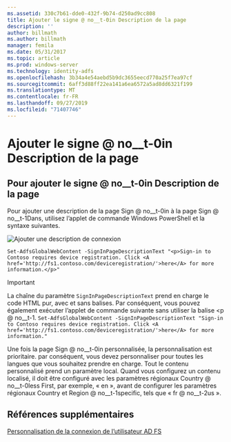 ```yaml
---
ms.assetid: 330c7b61-dde0-432f-9b74-d250ad9cc808
title: Ajouter le signe @ no__t-0in Description de la page
description: ''
author: billmath
ms.author: billmath
manager: femila
ms.date: 05/31/2017
ms.topic: article
ms.prod: windows-server
ms.technology: identity-adfs
ms.openlocfilehash: 3b34a4e54aebd5b9dc3655eecd770a25f7ea97cf
ms.sourcegitcommit: 6aff3d88ff22ea141a6ea6572a5ad8dd6321f199
ms.translationtype: MT
ms.contentlocale: fr-FR
ms.lasthandoff: 09/27/2019
ms.locfileid: "71407746"
---
```

# <a name="add-sign-in-page-description"></a>Ajouter le signe @ no__t-0in Description de la page


## <a name="to-add-sign-in-page-description"></a>Pour ajouter le signe @ no__t-0in Description de la page  
Pour ajouter une description de la page Sign @ no__t-0in à la page Sign @ no__t-1Dans, utilisez l’applet de commande Windows PowerShell et la syntaxe suivantes.  

![Ajouter une description de connexion](media/AD-FS-user-sign-in-customization/ADFS_Blue_Custom2.png)

    Set-AdfsGlobalWebContent -SignInPageDescriptionText "<p>Sign-in to Contoso requires device registration. Click <A href='http://fs1.contoso.com/deviceregistration/'>here</A> for more information.</p>" 
 
  
> [!IMPORTANT]  
> La chaîne du paramètre `SignInPageDescriptionText` prend en charge le code HTML pur, avec et sans balises. Par conséquent, vous pouvez également exécuter l’applet de commande suivante sans utiliser la balise &lt;p @ no__t-1.  `Set-AdfsGlobalWebContent -SignInPageDescriptionText "Sign-in to Contoso requires device registration. Click <A href='http://fs1.contoso.com/deviceregistration/'>here</A> for more information." ` 

Une fois la page Sign @ no__t-0in personnalisée, la personnalisation est prioritaire. par conséquent, vous devez personnaliser pour toutes les langues que vous souhaitez prendre en charge. Tout le contenu personnalisé prend un paramètre local. Quand vous configurez un contenu localisé, il doit être configuré avec les paramètres régionaux Country @ no__t-0less First, par exemple, « en », avant de configurer les paramètres régionaux Country et Region @ no__t-1specific, tels que « fr @ no__t-2us ».  

## <a name="additional-references"></a>Références supplémentaires 
[Personnalisation de la connexion de l’utilisateur AD FS](AD-FS-user-sign-in-customization.md)  
